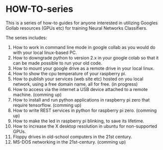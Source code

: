 # HOW-TO-series

This is a series of how-to guides for anyone interested in utilizing Googles Gollab resources (GPUs etc) for training
Neural Networks Classifiers.

The series includes:
1. How to work in command line mode in google collab as you would do with your local linux-based PC.
2. How to downgrade python to version 2.x in your google colab so that it can be made possible to run your old code.
3. How to mount your google drive as a remote drive in your local linux.
4. How to show the cpu temperature of your raspberry pi.
5. How to publish your services (web site etc) hosted on you local network, using a free domain name, all for free. (in progress)
6. How to access via the internet a USB device attached to a remote machine. (comming up)
7. How to install and run python applications in raspberry pi zero that require tensorflow. (comming up)
8. How to write REST services in python for raspberry pi zero. (comming up)
9. How to make the led in raspberry pi blinking, to save its lifetime.
10. How to increase the X desktop resolution in ubuntu for non-supported GPUs.
11. Floppy drives in old-school computers in the 21st century.
12. MS-DOS networking in the 21st-century. (comming up)

